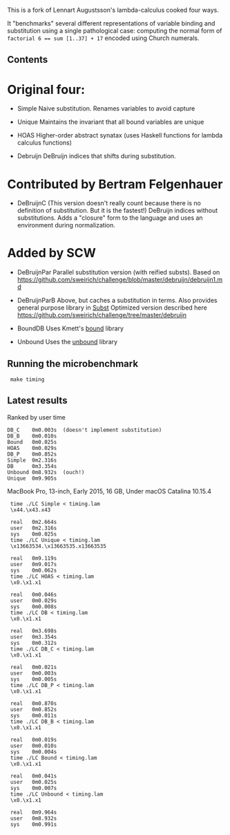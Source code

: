 This is a fork of Lennart Augustsson's lambda-calculus cooked four ways. 

It "benchmarks" several different representations of variable binding and
substitution using a single pathological case: computing the normal form of
`factorial 6 == sum [1..37] + 17` encoded using Church numerals.

## Contents

# Original four:

- Simple
  Naive substitution. Renames variables to avoid capture
  
- Unique
  Maintains the invariant that all bound variables are unique
  
- HOAS
  Higher-order abstract synatax (uses Haskell functions for lambda calculus
  functions)

- Debruijn
  DeBruijn indices that shifts during substitution.

# Contributed by Bertram Felgenhauer 

- DeBruijnC
  (This version doesn't really count because there is no definition 
  of substitution. But it is the fastest!)
  DeBruijn indices without substitutions. Adds a "closure" form to the
  language and uses an environment during normalization.

# Added by SCW

- DeBruijnPar
  Parallel substitution version (with reified substs). Based on
  https://github.com/sweirich/challenge/blob/master/debruijn/debruijn1.md

- DeBruijnParB
  Above, but caches a substitution in terms.
  Also provides general purpose library in [Subst](Subst.hs)
  Optimized version described here
  https://github.com/sweirich/challenge/tree/master/debruijn

- BoundDB
  Uses Kmett's [bound](https://hackage.haskell.org/package/bound) library

- Unbound
  Uses the [unbound](https://hackage.haskell.org/package/unbound) library


## Running the microbenchmark

     make timing
	 
## Latest results	 

Ranked by user time

	DB_C    0m0.003s  (doesn't implement substitution)
	DB_B    0m0.010s
	Bound   0m0.025s
	HOAS    0m0.029s
	DB_P    0m0.852s
	Simple  0m2.316s
	DB      0m3.354s
	Unbound 0m8.932s  (ouch!)
	Unique  0m9.905s

MacBook Pro, 13-inch, Early 2015, 16 GB, Under macOS Catalina 10.15.4

	 time ./LC Simple < timing.lam
	 \x44.\x43.x43

	 real	0m2.664s
	 user	0m2.316s
	 sys	0m0.025s
	 time ./LC Unique < timing.lam
	 \x13663534.\x13663535.x13663535

	 real	0m9.119s
	 user	0m9.017s
	 sys	0m0.062s
	 time ./LC HOAS < timing.lam
	 \x0.\x1.x1

	 real	0m0.046s
	 user	0m0.029s
	 sys	0m0.008s
	 time ./LC DB < timing.lam
	 \x0.\x1.x1

	 real	0m3.698s
	 user	0m3.354s
	 sys	0m0.312s
	 time ./LC DB_C < timing.lam
	 \x0.\x1.x1

	 real	0m0.021s
	 user	0m0.003s
	 sys	0m0.005s
	 time ./LC DB_P < timing.lam
	 \x0.\x1.x1

	 real	0m0.870s
	 user	0m0.852s
	 sys	0m0.011s
	 time ./LC DB_B < timing.lam
	 \x0.\x1.x1

	 real	0m0.019s
	 user	0m0.010s
	 sys	0m0.004s
	 time ./LC Bound < timing.lam
	 \x0.\x1.x1

	 real	0m0.041s
	 user	0m0.025s
	 sys	0m0.007s
	 time ./LC Unbound < timing.lam
	 \x0.\x1.x1

	 real	0m9.964s
	 user	0m8.932s
	 sys	0m0.991s

